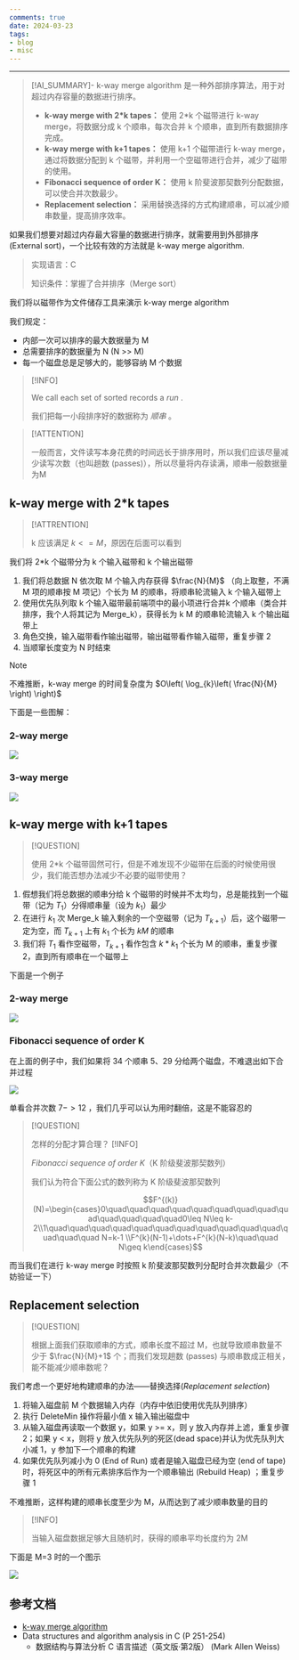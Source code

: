 ```yaml
---
comments: true
date: 2024-03-23
tags:
- blog
- misc
---
```

***

> [!AI_SUMMARY]-
>  k-way merge algorithm 是一种外部排序算法，用于对超过内存容量的数据进行排序。
> - **k-way merge with 2*k tapes：** 使用 2*k 个磁带进行 k-way merge，将数据分成 k 个顺串，每次合并 k 个顺串，直到所有数据排序完成。
> - **k-way merge with k+1 tapes：** 使用 k+1 个磁带进行 k-way merge，通过将数据分配到 k 个磁带，并利用一个空磁带进行合并，减少了磁带的使用。
> - **Fibonacci sequence of order K：** 使用 k 阶斐波那契数列分配数据，可以使合并次数最少。
> - **Replacement selection：** 采用替换选择的方式构建顺串，可以减少顺串数量，提高排序效率。

<!-- more -->

如果我们想要对超过内存最大容量的数据进行排序，就需要用到外部排序(External sort)，一个比较有效的方法就是 k-way merge algorithm.

> 实现语言：C
> 
> 知识条件：掌握了合并排序（Merge sort）

我们将以磁带作为文件储存工具来演示 k-way merge algorithm

我们规定：

- 内部一次可以排序的最大数据量为 M
- 总需要排序的数据量为 N (N >> M)
- 每一个磁盘总是足够大的，能够容纳 M 个数据

> [!INFO]
>
> We call each set of sorted records a _run_ .
>
> 我们把每一小段排序好的数据称为 _顺串_ 。

> [!ATTENTION]
>
> 一般而言，文件读写本身花费的时间远长于排序用时，所以我们应该尽量减少读写次数（也叫趟数 (passes)），所以尽量将内存读满，顺串一般数据量为M

## k-way merge with  2\*k tapes

> [!ATTRENTION]
>
> k 应该满足 $k <= M$，原因在后面可以看到

我们将 2\*k 个磁带分为 k 个输入磁带和 k 个输出磁带

1. 我们将总数据 N 依次取 M 个输入内存获得 $\frac{N}{M}$ （向上取整，不满 M 项的顺串按 M 项记）个长为 M 的顺串，将顺串轮流输入 k 个输入磁带上
2. 使用优先队列取 k 个输入磁带最前端项中的最小项进行合并k 个顺串（类合并排序，我个人将其记为 Merge_k），获得长为 k M 的顺串轮流输入 k 个输出磁带上
3. 角色交换，输入磁带看作输出磁带，输出磁带看作输入磁带，重复步骤 2
4. 当顺窜长度变为 N 时结束 

> [!NOTE]
>
> 不难推断，k-way merge 的时间复杂度为 $O\left( \log_{k}\left( \frac{N}{M} \right) \right)$

下面是一些图解：

### 2-way merge

![](attachments/k-way%20merge%20algorithm.png)

### 3-way merge

![](attachments/k-way%20merge%20algorithm-1.png)

## k-way merge with k+1 tapes

> [!QUESTION]
>
> 使用 2\*k 个磁带固然可行，但是不难发现不少磁带在后面的时候使用很少，我们能否想办法减少不必要的磁带使用？

1. 假想我们将总数据的顺串分给 k 个磁带的时候并不太均匀，总是能找到一个磁带（记为 $T_{1}$）分得顺串量（设为 $k_1$）最少
2. 在进行 $k_1$ 次 Merge_k 输入剩余的一个空磁带（记为 $T_{k+1}$）后，这个磁带一定为空，而 $T_{k+1}$ 上有 $k_{1}$ 个长为 $kM$ 的顺串
3. 我们将 $T_{1}$ 看作空磁带，$T_{k+1}$ 看作包含 $k*k_{1}$ 个长为 M 的顺串，重复步骤 2，直到所有顺串在一个磁带上

下面是一个例子

### 2-way merge

![](attachments/k-way%20merge%20algorithm-2.png)

### Fibonacci sequence of order K

在上面的例子中，我们如果将 34 个顺串 5、29 分给两个磁盘，不难退出如下合并过程

![](attachments/k-way%20merge%20algorithm-3.png)

单看合并次数 $7->12$  ，我们几乎可以认为用时翻倍，这是不能容忍的

> [!QUESTION]
>
> 怎样的分配才算合理？
> [!INFO]
>
> _Fibonacci sequence of order K_（K 阶级斐波那契数列）
> 
> 我们认为符合下面公式的数列称为 K 阶级斐波那契数列
>
> $$F^{(k)}(N)=\begin{cases}0\quad\quad\quad\quad\quad\quad\quad\quad\quad\quad\quad\quad\quad0\leq N\leq k-2\\1\quad\quad\quad\quad\quad\quad\quad\quad\quad\quad\quad\quad\quad\quad N=k-1 \\F^{k}(N-1)+\dots+F^{k}(N-k)\quad\quad N\geq k\end{cases}$$

而当我们在进行 k-way merge 时按照 k 阶斐波那契数列分配时合并次数最少（不妨验证一下）

## Replacement selection

> [!QUESTION]
>
> 根据上面我们获取顺串的方式，顺串长度不超过 M，也就导致顺串数量不少于
> $\frac{N}{M}+1$ 个；而我们发现趟数 (passes) 与顺串数成正相关，能不能减少顺串数呢？

我们考虑一个更好地构建顺串的办法——替换选择(_Replacement selection_)

1. 将输入磁盘前 M 个数据输入内存（内存中依旧使用优先队列排序）
2. 执行 DeleteMin 操作将最小值 x 输入输出磁盘中
3. 从输入磁盘再读取一个数据 y，如果 y >= x，则 y 放入内存并上滤，重复步骤 2；如果 y < x，则将 y 放入优先队列的死区(dead space)并认为优先队列大小减 1，y 参加下一个顺串的构建
4. 如果优先队列减小为 0 (End of Run) 或者是输入磁盘已经为空 (end of tape) 时，将死区中的所有元素排序后作为一个顺串输出 (Rebuild Heap) ；重复步骤 1

不难推断，这样构建的顺串长度至少为 M，从而达到了减少顺串数量的目的

> [!INFO]
>
> 当输入磁盘数据足够大且随机时，获得的顺串平均长度约为 2M

下面是 M=3 时的一个图示

![](attachments/k-way%20merge%20algorithm-4.png)

## 参考文档

- [k-way merge algorithm](https://en.wikipedia.org/wiki/K-way_merge_algorithm#Two-way_merge)
- Data structures and algorithm analysis in C (P 251-254)
    - 数据结构与算法分析 C 语言描述（英文版·第2版） (Mark Allen Weiss)

